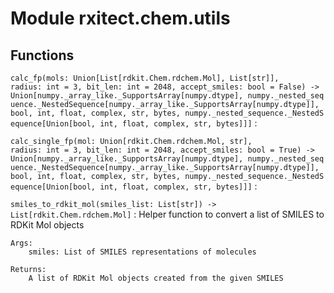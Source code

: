 Module rxitect.chem.utils
=========================

Functions
---------

    
`calc_fp(mols: Union[List[rdkit.Chem.rdchem.Mol], List[str]], radius: int = 3, bit_len: int = 2048, accept_smiles: bool = False) ‑> Union[numpy._array_like._SupportsArray[numpy.dtype], numpy._nested_sequence._NestedSequence[numpy._array_like._SupportsArray[numpy.dtype]], bool, int, float, complex, str, bytes, numpy._nested_sequence._NestedSequence[Union[bool, int, float, complex, str, bytes]]]`
:   

    
`calc_single_fp(mol: Union[rdkit.Chem.rdchem.Mol, str], radius: int = 3, bit_len: int = 2048, accept_smiles: bool = True) ‑> Union[numpy._array_like._SupportsArray[numpy.dtype], numpy._nested_sequence._NestedSequence[numpy._array_like._SupportsArray[numpy.dtype]], bool, int, float, complex, str, bytes, numpy._nested_sequence._NestedSequence[Union[bool, int, float, complex, str, bytes]]]`
:   

    
`smiles_to_rdkit_mol(smiles_list: List[str]) ‑> List[rdkit.Chem.rdchem.Mol]`
:   Helper function to convert a list of SMILES to RDKit Mol objects
    
    Args:
        smiles: List of SMILES representations of molecules
    
    Returns:
        A list of RDKit Mol objects created from the given SMILES